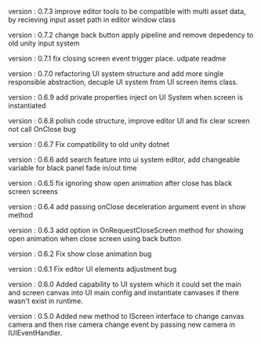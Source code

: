   version : 0.7.3
  improve editor tools to be compatible with multi asset data, by recieving input asset path in editor window class

  version : 0.7.2
  change back button apply pipeline and remove depedency to old unity input system

  version : 0.7.1
  fix closing screen event trigger place. udpate readme

  version : 0.7.0
  refactoring UI system structure and add more single responsible abstraction, decuple UI system from UI screen items class.

  version : 0.6.9
  add private properties inject on UI System when screen is instantiated

  version : 0.6.8
  polish code structure, improve editor UI and fix clear screen not call OnClose bug

  version : 0.6.7
  Fix compatibility to old unity dotnet

  version : 0.6.6
  add search feature into ui system editor, add changeable variable for black panel fade in/out time

  version : 0.6.5
  fix ignoring show open animation after close has black screen screens

  version : 0.6.4
  add passing onClose deceleration argument event in show method

  version : 0.6.3
  add option in OnRequestCloseScreen method for showing open animation when close screen using back button

  version : 0.6.2
  Fix show close animation bug
  
  version : 0.6.1
  Fix editor UI elements adjustment bug
  
  version : 0.6.0
  Added capability to UI system which it could set the main and screen canvas into UI main config and instantiate canvases if there wasn't exist in runtime.

  version : 0.5.0
  Added new method to IScreen interface to change canvas camera and then rise camera change event by passing new camera in IUIEventHandler.